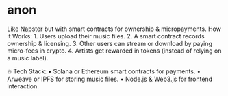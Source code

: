 # anon
 Like Napster but with smart contracts for ownership & micropayments.
How it Works:
	1.	Users upload their music files.
	2.	A smart contract records ownership & licensing.
	3.	Other users can stream or download by paying micro-fees in crypto.
	4.	Artists get rewarded in tokens (instead of relying on a music label).

🔥 Tech Stack:
	•	Solana or Ethereum smart contracts for payments.
	•	Arweave or IPFS for storing music files.
	•	Node.js & Web3.js for frontend interaction.
